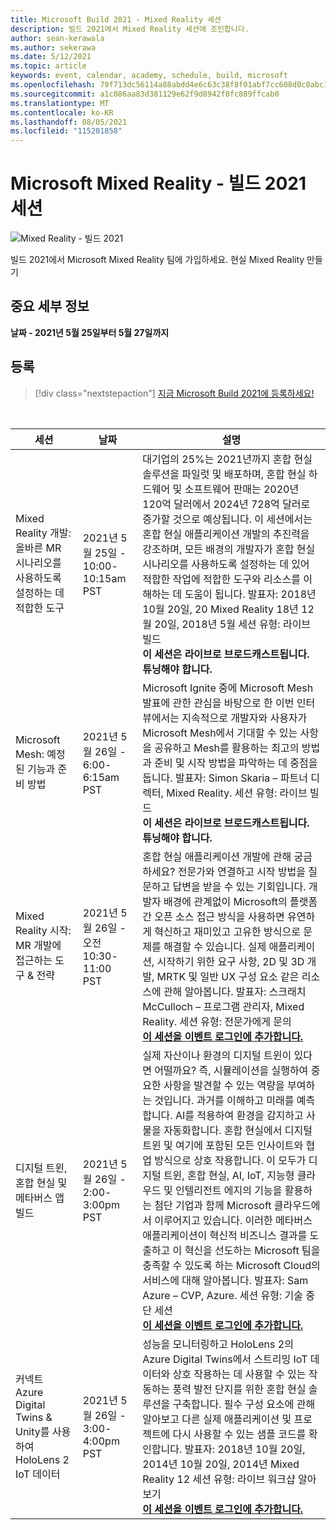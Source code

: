 ```yaml
---
title: Microsoft Build 2021 - Mixed Reality 세션
description: 빌드 2021에서 Mixed Reality 세션에 조인합니다.
author: sean-kerawala
ms.author: sekerawa
ms.date: 5/12/2021
ms.topic: article
keywords: event, calendar, academy, schedule, build, microsoft
ms.openlocfilehash: 79f713dc56114a88abdd4e6c63c38f8f01abf7cc608d0c0abc15a93d81eae98d
ms.sourcegitcommit: a1c086aa83d381129e62f9d8942f0fc889ffcab0
ms.translationtype: MT
ms.contentlocale: ko-KR
ms.lasthandoff: 08/05/2021
ms.locfileid: "115201858"
---
```

# <a name="microsoft-mixed-reality---build-2021-sessions"></a>Microsoft Mixed Reality - 빌드 2021 세션

![Mixed Reality - 빌드 2021](images/mr_build_banner.png)

빌드 2021에서 Microsoft Mixed Reality 팀에 가입하세요. 현실 Mixed Reality 만들기

## <a name="important-details"></a>중요 세부 정보

**날짜 - 2021년 5월 25일부터 5월 27일까지**

## <a name="registration"></a>등록

> [!div class="nextstepaction"] 
> [지금 Microsoft Build 2021에 등록하세요!](https://register.build.microsoft.com/)

<br>

|세션|날짜|설명|
|-------------|-------------|-----|
| Mixed Reality 개발: 올바른 MR 시나리오를 사용하도록 설정하는 데 적합한 도구|2021년 5월 25일 - 10:00-10:15am PST|대기업의 25%는 2021년까지 혼합 현실 솔루션을 파일럿 및 배포하며, 혼합 현실 하드웨어 및 소프트웨어 판매는 2020년 120억 달러에서 2024년 728억 달러로 증가할 것으로 예상됩니다. 이 세션에서는 혼합 현실 애플리케이션 개발의 추진력을 강조하며, 모든 배경의 개발자가 혼합 현실 시나리오를 사용하도록 설정하는 데 있어 적합한 작업에 적합한 도구와 리소스를 이해하는 데 도움이 됩니다. 발표자: 2018년 10월 20일, 20 Mixed Reality 18년 12월 20일, 2018년 5월 세션 유형: 라이브 빌드 <br><b>이 세션은 라이브로 브로드캐스트됩니다. 튜닝해야 합니다.</b>|
| Microsoft Mesh: 예정된 기능과 준비 방법|2021년 5월 26일 - 6:00-6:15am PST|Microsoft Ignite 중에 Microsoft Mesh 발표에 관한 관심을 바탕으로 한 이번 인터뷰에서는 지속적으로 개발자와 사용자가 Microsoft Mesh에서 기대할 수 있는 사항을 공유하고 Mesh를 활용하는 최고의 방법과 준비 및 시작 방법을 파악하는 데 중점을 둡니다. 발표자: Simon Skaria – 파트너 디렉터, Mixed Reality. 세션 유형: 라이브 빌드<br><b>이 세션은 라이브로 브로드캐스트됩니다. 튜닝해야 합니다.</b>|
| Mixed Reality 시작: MR 개발에 접근하는 도구 & 전략|2021년 5월 26일 - 오전 10:30-11:00 PST| 혼합 현실 애플리케이션 개발에 관해 궁금하세요? 전문가와 연결하고 시작 방법을 질문하고 답변을 받을 수 있는 기회입니다. 개발자 배경에 관계없이 Microsoft의 플랫폼 간 오픈 소스 접근 방식을 사용하면 유연하게 혁신하고 재미있고 고유한 방식으로 문제를 해결할 수 있습니다. 실제 애플리케이션, 시작하기 위한 요구 사항, 2D 및 3D 개발, MRTK 및 일반 UX 구성 요소 같은 리소스에 관해 알아봅니다. 발표자: 스크래치 McCulloch – 프로그램 관리자, Mixed Reality. 세션 유형: 전문가에게 문의<br><b>[이 세션을 이벤트 로그인에 추가합니다.](https://mybuild.microsoft.com/sessions/6e69bf88-10ba-45a2-a2d0-bee591d703d5)</b>|
| 디지털 트윈, 혼합 현실 및 메타버스 앱 빌드|2021년 5월 26일 - 2:00-3:00pm PST|실제 자산이나 환경의 디지털 트윈이 있다면 어떨까요?  즉, 시뮬레이션을 실행하여 중요한 사항을 발견할 수 있는 역량을 부여하는 것입니다. 과거를 이해하고 미래를 예측합니다. AI를 적용하여 환경을 감지하고 사물을 자동화합니다.  혼합 현실에서 디지털 트윈 및 여기에 포함된 모든 인사이트와 협업 방식으로 상호 작용합니다.  이 모두가 디지털 트윈, 혼합 현실, AI, IoT, 지능형 클라우드 및 인텔리전트 에지의 기능을 활용하는 첨단 기업과 함께 Microsoft 클라우드에서 이루어지고 있습니다.  이러한 메타버스 애플리케이션이 혁신적 비즈니스 결과를 도출하고 이 혁신을 선도하는 Microsoft 팀을 충족할 수 있도록 하는 Microsoft Cloud의 서비스에 대해 알아봅니다. 발표자: Sam Azure – CVP, Azure. 세션 유형: 기술 중단 세션<br><b>[이 세션을 이벤트 로그인에 추가합니다.](https://mybuild.microsoft.com/sessions/f06287c8-8e56-452f-ae2f-e739c2be4870)</b>|
| 커넥트 Azure Digital Twins & Unity를 사용하여 HoloLens 2 IoT 데이터|2021년 5월 26일 - 3:00-4:00pm PST| 성능을 모니터링하고 HoloLens 2의 Azure Digital Twins에서 스트리밍 IoT 데이터와 상호 작용하는 데 사용할 수 있는 작동하는 풍력 발전 단지를 위한 혼합 현실 솔루션을 구축합니다. 필수 구성 요소에 관해 알아보고 다른 실제 애플리케이션 및 프로젝트에 다시 사용할 수 있는 샘플 코드를 확인합니다. 발표자: 2018년 10월 20일, 2014년 10월 20일, 2014년 Mixed Reality 12 세션 유형: 라이브 워크샵 알아보기<br><b>[이 세션을 이벤트 로그인에 추가합니다.](https://mybuild.microsoft.com/sessions/815a692f-398b-4772-ac18-c021f5116757)</b>|
